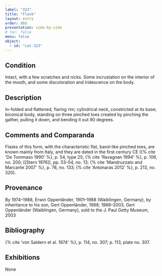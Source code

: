 ```yaml
---
label: "323"
title: "Flask"
layout: entry
order: 868
presentation: side-by-side
# toc: false
menu: false
object:
  - id: "cat-323"
---
```


## Condition

Intact, with a few scratches and nicks. Some incrustation on the interior of the mouth, and some discoloration and iridescence on the body.

## Description

In-folded and flattened, flaring rim; cylindrical neck, constricted at its base; biconical body, standing on three pinched toes created by pinching the gather, pulling it down, and bending it out 90 degrees.

## Comments and Comparanda

Flasks of this form, with the characteristic flat, band-like pinched toes, are known mainly from Italy, and they are dated in the first century CE ({% cite 'De Tommaso 1990' %}, p. 54, type 25; {% cite 'Ravagnan 1994' %}, p. 106, no. 200; [[Stern 1976]], pp. 53–54, no. 13; {% cite 'Mandruzzato and Marcante 2007' %}, p. 78, no. 133; {% cite 'Antonaras 2012' %}, p. 213, no. 320).

## Provenance

By 1974–1988, Erwin Oppenländer, 1901–1988 (Waiblingen, Germany), by inheritance to his son, Gert Oppenländer, 1988; 1988–2003, Gert Oppenländer (Waiblingen, Germany), sold to the J. Paul Getty Museum, 2003

## Bibliography

{% cite 'von Saldern et al. 1974' %}, p. 114, no. 307; p. 113, plate no. 307.

## Exhibitions

None